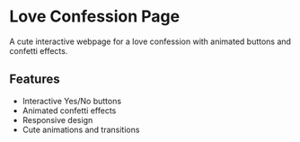 # Love Confession Page

A cute interactive webpage for a love confession with animated buttons and confetti effects.

## Features
- Interactive Yes/No buttons
- Animated confetti effects
- Responsive design
- Cute animations and transitions 